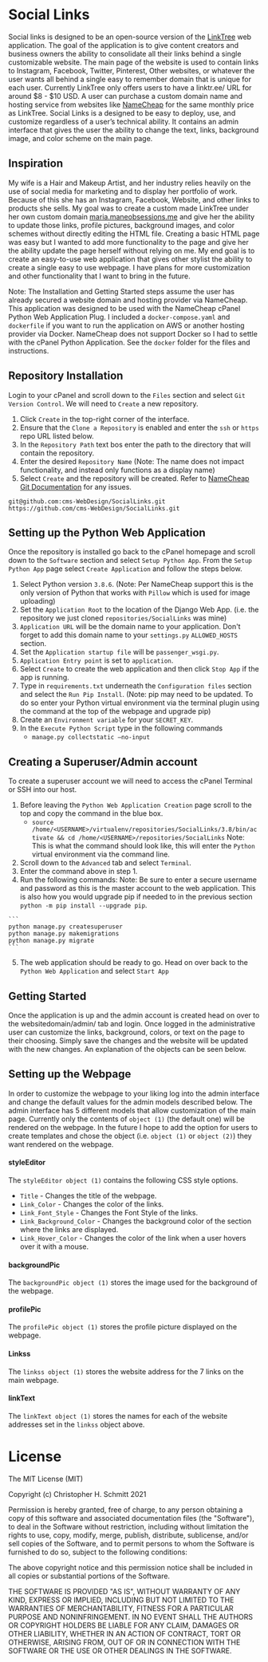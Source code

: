 # Social Links

Social links is designed to be an open-source version of the [LinkTree](https://linktr.ee/) web application. The goal of the application is to give content creators and business owners the ability to consolidate all their links behind a single customizable website. The main page of the website is used to contain links to Instagram, Facebook, Twitter, Pinterest, Other websites, or whatever the user wants all behind a single easy to remember domain that is unique for each user. Currently LinkTree only offers users to have a linktr.ee/<username> URL for around $8 - $10 USD. A user can purchase a custom domain name and hosting service from websites like [NameCheap](https://www.namecheap.com/) for the same monthly price as LinkTree. Social Links is a designed to be easy to deploy, use, and customize regardless of a user’s technical ability. It contains an admin interface that gives the user the ability to change the text, links, background image, and color scheme on the main page.

## Inspiration
My wife is a Hair and Makeup Artist, and her industry relies heavily on the use of social media for marketing and to display her portfolio of work. Because of this she has an Instagram, Facebook, Website, and other links to products she sells. My goal was to create a custom made LinkTree under her own custom domain [maria.maneobsessions.me](https://maria.maneobsessions.me/) and give her the ability to update those links, profile pictures, background images, and color schemes without directly editing the HTML file. Creating a basic HTML page was easy but I wanted to add more functionality to the page and give her the ability update the page herself without relying on me. My end goal is to create an easy-to-use web application that gives other stylist the ability to create a single easy to use webpage. I have plans for more customization and other functionality that I want to bring in the future.

Note: The Installation and Getting Started steps assume the user has already secured a website domain and hosting provider via NameCheap.
This application was designed to be used with the NameCheap cPanel Python Web Application Plug. I included a `docker-compose.yaml` and `dockerfile` if you want to run the application on AWS or another hosting provider via Docker. NameCheap does not support Docker so I had to settle with the cPanel Python Application. See the `docker` folder for the files and instructions.

## Repository Installation
Login to your cPanel and scroll down to the `Files` section and select `Git Version Control`. We will need to `Create` a new repository.
  1. Click `Create` in the top-right corner of the interface.
  2. Ensure that the `Clone a Repository` is enabled and enter the `ssh` or `https` repo URL listed below.
  3. In the `Repository Path` text bos enter the path to the directory that will contain the repository.
  4. Enter the desired `Repository Name` (Note: The name does not impact functionality, and instead only functions as a display name)
  5. Select `Create` and the repository will be created.
Refer to [NameCheap Git Documentation](https://docs.cpanel.net/cpanel/files/git-version-control/) for any issues.

```
git@github.com:cms-WebDesign/SocialLinks.git
https://github.com/cms-WebDesign/SocialLinks.git
```

## Setting up the Python Web Application
Once the repository is installed go back to the cPanel homepage and scroll down to the `Software` section and select `Setup Python App`. From the `Setup Python App` page select `Create Application` and follow the steps below.
  1. Select Python version `3.8.6`. (Note: Per NameCheap support this is the only version of Python that works with `Pillow` which is used for image uploading)
  2. Set the `Application Root` to the location of the Django Web App. (i.e. the repository we just cloned `repositories/SocialLinks` was mine)
  3. `Application URL` will be the domain name to your application. Don't forget to add this domain name to your `settings.py` `ALLOWED_HOSTS` section.
  4. Set the `Application startup file` will be `passenger_wsgi.py`.
  5. `Application Entry point` is set to `application`.
  6. Select `Create` to create the web application and then click `Stop App` if the app is running.
  6. Type in `requirements.txt` underneath the `Configuration files` section and select the `Run Pip Install`. (Note: pip may need to be updated. To do so enter your Python virtual environment via the terminal plugin using the command at the top of the webpage and upgrade pip)
  7. Create an `Environment variable` for your `SECRET_KEY`.
  8. In the `Execute Python Script` type in the following commands
      * `manage.py collectstatic —no-input`

## Creating a Superuser/Admin account
To create a superuser account we will need to access the cPanel Terminal or SSH into our host.
  1. Before leaving the `Python Web Application Creation` page scroll to the top and copy the command in the blue box.
      * `source /home/<USERNAME>/virtualenv/repositories/SocialLinks/3.8/bin/activate && cd /home/<USERNAME>/repositories/SocialLinks`
      Note: This is what the command should look like, this will enter the `Python` virtual environment via the command line.
  2. Scroll down to the `Advanced` tab and select `Terminal`.
  3. Enter the command above in step 1.
  4. Run the following commands:
    Note: Be sure to enter a secure username and password as this is the master account to the web application.
    This is also how you would upgrade pip if needed to in the previous section `python -m pip install --upgrade pip`.

    ```
    python manage.py createsuperuser
    python manage.py makemigrations
    python manage.py migrate
    ```

  5. The web application should be ready to go. Head on over back to the `Python Web Application` and select `Start App`

## Getting Started
Once the application is up and the admin account is created head on over to the websitedomain/admin/ tab and login.
Once logged in the administrative user can customize the links, background, colors, or text on the page to their choosing. Simply save the changes and the website will be updated with the new changes. An explanation of the objects can be seen below.

## Setting up the Webpage

In order to customize the webpage to your liking log into the admin interface and change the default values for the admin models described below. The admin interface has 5 different models that allow customization of the main page. Currently only the contents of `object (1)` (the default one) will be rendered on the webpage. In the future I hope to add the option for users to create templates and chose the object (i.e. `object (1)` or `object (2)`) they want rendered on the webpage.   

#### styleEditor
The `styleEditor object (1)` contains the following CSS style options.
  * `Title` - Changes the title of the webpage.
  * `Link_Color` - Changes the color of the links.
  * `Link_Font_Style` - Changes the Font Style of the links.
  * `Link_Background_Color` - Changes the background color of the section where the links are displayed.
  * `Link_Hover_Color` - Changes the color of the link when a user hovers over it with a mouse.

#### backgroundPic
The `backgroundPic object (1)` stores the image used for the background of the webpage.

#### profilePic
The `profilePic object (1)` stores the profile picture displayed on the webpage.

#### Linkss
The `linkss object (1)` stores the website address for the 7 links on the main webpage.

#### linkText
The `linkText object (1)` stores the names for each of the website addresses set in the `linkss` object above.

# License
The MIT License (MIT)

Copyright (c) Christopher H. Schmitt 2021

Permission is hereby granted, free of charge, to any person obtaining a copy of this software and associated documentation files (the "Software"), to deal in the Software without restriction, including without limitation the rights to use, copy, modify, merge, publish, distribute, sublicense, and/or sell copies of the Software, and to permit persons to whom the Software is furnished to do so, subject to the following conditions:

The above copyright notice and this permission notice shall be included in all copies or substantial portions of the Software.

THE SOFTWARE IS PROVIDED "AS IS", WITHOUT WARRANTY OF ANY KIND, EXPRESS OR IMPLIED, INCLUDING BUT NOT LIMITED TO THE WARRANTIES OF MERCHANTABILITY, FITNESS FOR A PARTICULAR PURPOSE AND NONINFRINGEMENT. IN NO EVENT SHALL THE AUTHORS OR COPYRIGHT HOLDERS BE LIABLE FOR ANY CLAIM, DAMAGES OR OTHER LIABILITY, WHETHER IN AN ACTION OF CONTRACT, TORT OR OTHERWISE, ARISING FROM, OUT OF OR IN CONNECTION WITH THE SOFTWARE OR THE USE OR OTHER DEALINGS IN THE SOFTWARE.
